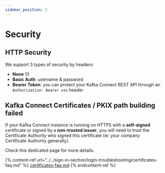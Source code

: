```yaml
---
sidebar_position: 2
---
```


# Security

## HTTP Security

We support 3 types of security by headers:

- **None** (!)
- **Basic Auth**: username & password
- **Bearer Token**: you can protect your Kafka Connect REST API through an `Authorization: Bearer xxx` header

## Kafka Connect Certificates / PKIX path building failed

If your Kafka Connect instance is running on HTTPS with a **self-signed** certificate or signed by a **non-trusted issuer**, you will need to trust the Certificate Authority who signed this certificate (ie: your company Certificate Authority generally).

Check this dedicated page for more details:

{% content-ref url="../../sign-in-section/login-troubleshooting/certificates-faq.md" %}
[certificates-faq.md](../../sign-in-section/login-troubleshooting/certificates-faq.md)
{% endcontent-ref %}
